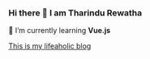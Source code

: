### Hi there 👋 I am Tharindu Rewatha

🌱 I’m currently learning **Vue.js**

[This is my lifeaholic blog](https://www.devstories.me/)
<!--
**TharinduRewatha/TharinduRewatha** is a ✨ _special_ ✨ repository because its `README.md` (this file) appears on your GitHub profile.

Here are some ideas to get you started:

- 🔭 I’m currently working on ...
- 🌱 I’m currently learning ...
- 👯 I’m looking to collaborate on ...
- 🤔 I’m looking for help with ...
- 💬 Ask me about ...
- 📫 How to reach me: ...
- 😄 Pronouns: ...
- ⚡ Fun fact: ...
-->
